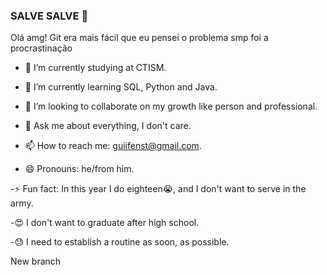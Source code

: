 ### SALVE SALVE 👋

Olá amg! Git era mais fácil que eu pensei o problema smp foi a procrastinação 

- 🔭 I’m currently studying at CTISM.

- 🌱 I’m currently learning SQL, Python and Java.

- 👯 I’m looking to collaborate on my growth like person and professional.

- 💬 Ask me about everything, I don't care.

- 📫 How to reach me: guiifenst@gmail.com.

- 😄 Pronouns: he/from him.

-⚡ Fun fact: In this year I do eighteen😭, and I don't want to serve in the army.

-😍 I don't want to graduate after high school.

-😓 I need to establish a routine as soon, as possible.

New branch

<!--
**gaxinim/gaxinim** is a ✨ _special_ ✨ repository because its `README.md` (this file) appears on your GitHub profile.
SALVE!
Here are some ideas to get you started:
- 🔭 I’m currently working on ...
Estudando
- 🌱 I’m currently learning ...
Ensino Médio
- 👯 I’m looking to collaborate on ...
- 🤔 I’m looking for help with ...
- 💬 Ask me about ...
- 📫 How to reach me: ...
- 😄 Pronouns: ...
Ele/dele
-⚡ Fun fact: ...
17 anos. Nao quero servir no exercito
-->
